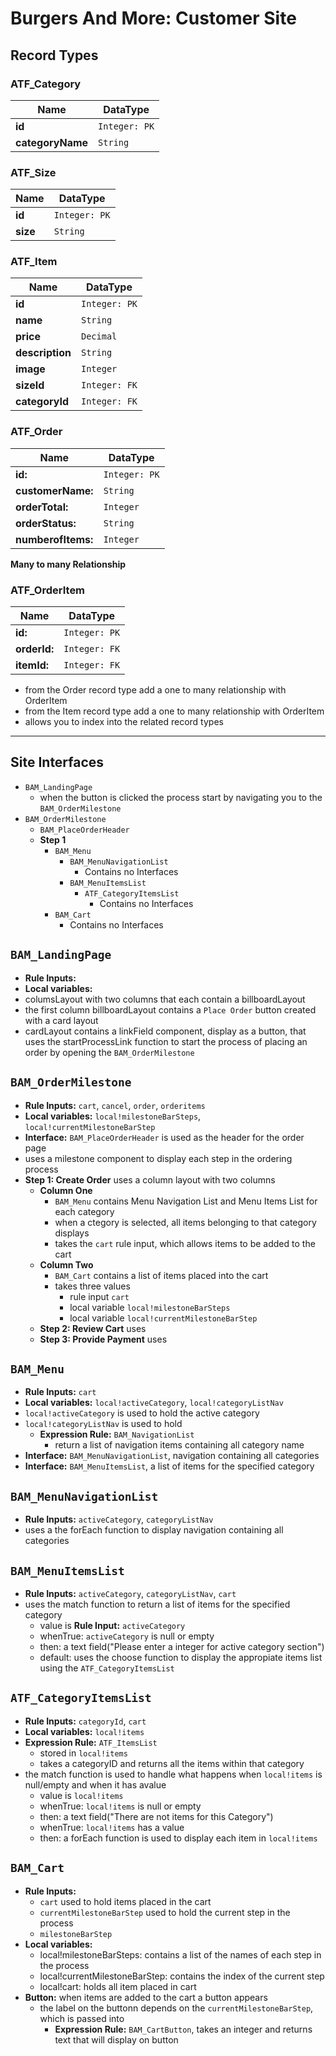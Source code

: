 # Burgers And More: Customer Site

## Record Types

### ATF_Category  
|    Name          |   DataType    |
| ---------------- | ------------- |
|  **id**          | `Integer: PK` |
| **categoryName** | `String`      |


### ATF_Size

|    Name          |   DataType    |
| ---------------- | ------------- |
| **id**           | `Integer: PK` |
| **size**         | `String`      |


### ATF_Item

|    Name          |   DataType    |
| ---------------- | ------------- |
| **id**           |  `Integer: PK`|
| **name**         |  `String`     |
| **price**        |  `Decimal`    |
| **description**  |  `String`     |
| **image**        |  `Integer`    |
| **sizeId**       |  `Integer: FK`|
| **categoryId**   |  `Integer: FK`|

### ATF_Order

|    Name           |   DataType     |
| ----------------- | -------------- |
| **id:**           |  `Integer: PK` |
| **customerName:** |  `String`      |
| **orderTotal:**   |  `Integer`     |
| **orderStatus:**  |  `String`      |
| **numberofItems:**| `Integer`      |


**Many to many Relationship**

### ATF_OrderItem

|    Name           |   DataType     |
| ----------------- | -------------- |
| **id:**           | `Integer: PK`  |
| **orderId:**      | `Integer: FK`  |
| **itemId:**       | `Integer: FK`  |

- from the Order record type add a one to many relationship with OrderItem
- from the Item record type add a one to many relationship with OrderItem
- allows you to index into the related record types

_________________________________
## Site Interfaces 
- `BAM_LandingPage`
    - when the button is clicked the process start by navigating you to the `BAM_OrderMilestone`
- `BAM_OrderMilestone`
    - `BAM_PlaceOrderHeader`
    - **Step 1**
        - `BAM_Menu`
            - `BAM_MenuNavigationList`
                - Contains no Interfaces
            - `BAM_MenuItemsList`
                - `ATF_CategoryItemsList`
                    - Contains no Interfaces
        - `BAM_Cart`
            - Contains no Interfaces




## `BAM_LandingPage`
- **Rule Inputs:**
- **Local variables:**
- columsLayout with two columns that each contain a billboardLayout
- the first column billboardLayout contains a `Place Order` button created with a card layout
- cardLayout contains a linkField component, display as a button, that uses the startProcessLink function to start the process of placing an order by opening the `BAM_OrderMilestone`

## `BAM_OrderMilestone`
- **Rule Inputs:** `cart`, `cancel`, `order`, `orderitems`
- **Local variables:** `local!milestoneBarSteps`, `local!currentMilestoneBarStep`
- **Interface:** `BAM_PlaceOrderHeader` is used as the header for the order page
- uses a milestone component to display each step in the ordering process
- **Step 1: Create Order** uses a column layout with two columns
    - **Column One**
        - `BAM_Menu` contains Menu Navigation List and Menu Items List for each category
        - when a ctegory is selected, all items belonging to that category displays
        - takes the `cart` rule input, which allows items to be added to the cart
    - **Column Two**
        - `BAM_Cart` contains a list of items placed into the cart
        - takes three values
            - rule input `cart`
            - local variable `local!milestoneBarSteps`
            - local variable `local!currentMilestoneBarStep`  
    - **Step 2: Review Cart** uses
    - **Step 3: Provide Payment** uses


## `BAM_Menu`
- **Rule Inputs:** `cart`
- **Local variables:** `local!activeCategory`, `local!categoryListNav`
- `local!activeCategory` is used to hold the active category
- `local!categoryListNav` is used to hold 
    - **Expression Rule:** `BAM_NavigationList`
        - return a list of navigation items containing all category name
- **Interface:** `BAM_MenuNavigationList`, navigation containing all categories
- **Interface:** `BAM_MenuItemsList`, a list of items for the specified category


## `BAM_MenuNavigationList`
- **Rule Inputs:** `activeCategory`, `categoryListNav`
- uses a the forEach function to display navigation containing all categories


## `BAM_MenuItemsList`
- **Rule Inputs:** `activeCategory`, `categoryListNav`, `cart`
- uses the match function to return a list of items for the specified category
    - value is **Rule Input:** `activeCategory`
    - whenTrue: `activeCategory` is null or empty
    - then: a text field("Please enter a integer for active category section")
    - default: uses the choose function to display the appropiate items list using the `ATF_CategoryItemsList`



## `ATF_CategoryItemsList`
- **Rule Inputs:** `categoryId`, `cart`
- **Local variables:** `local!items`
- **Expression Rule:** `ATF_ItemsList`
    - stored in `local!items`
    - takes a categoryID and returns all the items within that category
- the match function is used to handle what happens when `local!items` is null/empty and when it has avalue
    - value is `local!items`
    - whenTrue: `local!items` is null or empty
    - then: a text field("There are not items for this Category")
    - whenTrue: `local!items` has a value
    - then: a forEach function is used to display each item in `local!items`


## `BAM_Cart`
- **Rule Inputs:** 
    - `cart` used to hold items placed in the cart
    - `currentMilestoneBarStep` used to hold the current step in the process
    - `milestoneBarStep`
- **Local variables:** 
    - local!milestoneBarSteps: contains a list of the names of each step in the process
    - local!currentMilestoneBarStep: contains the index of the current step
    - local!cart: holds all item placed in cart
- **Button:** when items are added to the cart a button appears
    - the label on the buttonn depends on the `currentMilestoneBarStep`, which is passed into
        - **Expression Rule:** `BAM_CartButton`, takes an integer and returns text that will display on button
